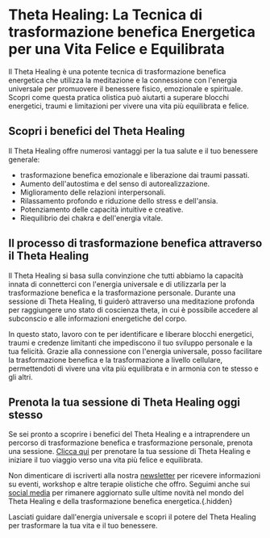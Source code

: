 # Theta Healing: La Tecnica di trasformazione benefica Energetica per una Vita Felice e Equilibrata

Il Theta Healing è una potente tecnica di trasformazione benefica energetica che utilizza la meditazione e la connessione con l'energia universale per promuovere il benessere fisico, emozionale e spirituale. Scopri come questa pratica olistica può aiutarti a superare blocchi energetici, traumi e limitazioni per vivere una vita più equilibrata e felice.

## Scopri i benefici del Theta Healing

Il Theta Healing offre numerosi vantaggi per la tua salute e il tuo benessere generale:

- trasformazione benefica emozionale e liberazione dai traumi passati.
- Aumento dell'autostima e del senso di autorealizzazione.
- Miglioramento delle relazioni interpersonali.
- Rilassamento profondo e riduzione dello stress e dell'ansia.
- Potenziamento delle capacità intuitive e creative.
- Riequilibrio dei chakra e dell'energia vitale.

## Il processo di trasformazione benefica attraverso il Theta Healing

Il Theta Healing si basa sulla convinzione che tutti abbiamo la capacità innata di connetterci con l'energia universale e di utilizzarla per la trasformazione benefica e la trasformazione personale. Durante una sessione di Theta Healing, ti guiderò attraverso una meditazione profonda per raggiungere uno stato di coscienza theta, in cui è possibile accedere al subconscio e alle informazioni energetiche del corpo.

In questo stato, lavoro con te per identificare e liberare blocchi energetici, traumi e credenze limitanti che impediscono il tuo sviluppo personale e la tua felicità. Grazie alla connessione con l'energia universale, posso facilitare la trasformazione benefica e la trasformazione a livello cellulare, permettendoti di vivere una vita più equilibrata e in armonia con te stesso e gli altri.

## Prenota la tua sessione di Theta Healing oggi stesso

Se sei pronto a scoprire i benefici del Theta Healing e a intraprendere un percorso di trasformazione benefica e trasformazione personale, prenota una sessione. [Clicca qui](/contatto) per prenotare la tua sessione di Theta Healing e iniziare il tuo viaggio verso una vita più felice e equilibrata.

Non dimenticare di iscriverti alla nostra [newsletter](link-iscrizione) per ricevere informazioni su eventi, workshop e altre terapie olistiche che offro. Seguimi anche sui [social media](link-social) per rimanere aggiornato sulle ultime novità nel mondo del Theta Healing e della trasformazione benefica energetica.{.hidden}

Lasciati guidare dall'energia universale e scopri il potere del Theta Healing per trasformare la tua vita e il tuo benessere.
